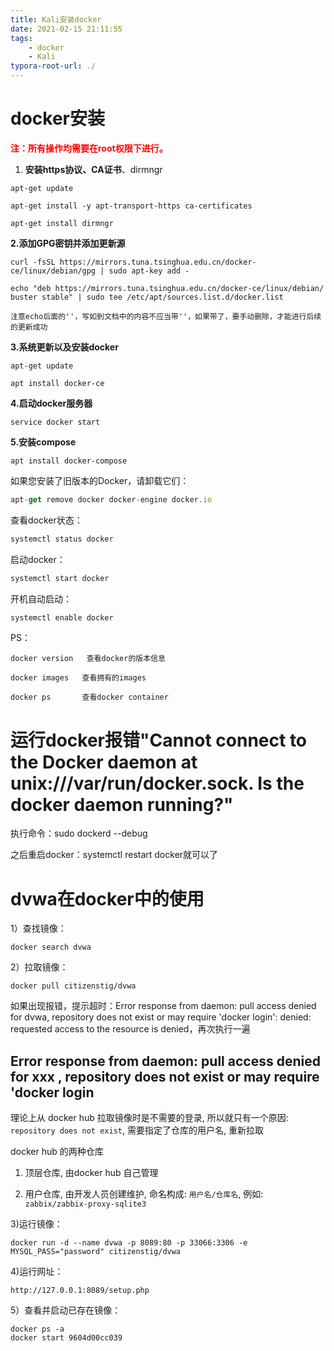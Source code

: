 ```yaml
---
title: Kali安装docker
date: 2021-02-15 21:11:55
tags:
	- docker
	- Kali
typora-root-url: ./
---
```


# docker安装

<span style="color:red">**注：所有操作均需要在root权限下进行。**</span>

1. **安装https协议、CA证书**、dirmngr

```shell
apt-get update
 
apt-get install -y apt-transport-https ca-certificates
 
apt-get install dirmngr
```

**2.添加GPG密钥并添加更新源**

```shell
curl -fsSL https://mirrors.tuna.tsinghua.edu.cn/docker-ce/linux/debian/gpg | sudo apt-key add -

echo "deb https://mirrors.tuna.tsinghua.edu.cn/docker-ce/linux/debian/ buster stable" | sudo tee /etc/apt/sources.list.d/docker.list

注意echo后面的''，写如到文档中的内容不应当带''，如果带了，要手动删除，才能进行后续的更新成功
```

**3.系统更新以及安装docker**

```text
apt-get update

apt install docker-ce
```

**4.启动docker服务器**

```text
service docker start
```

**5.安装compose**

```text
apt install docker-compose
```

如果您安装了旧版本的Docker，请卸载它们：

```javascript
apt-get remove docker docker-engine docker.io
```

查看docker状态：

```javascript
systemctl status docker
```

启动docker：

```javascript
systemctl start docker
```

开机自动启动：

```javascript
systemctl enable docker
```

PS：

```text
docker version   查看docker的版本信息
 
docker images   查看拥有的images
 
docker ps       查看docker container 
```

# 运行docker报错"Cannot connect to the Docker daemon at unix:///var/run/docker.sock. Is the docker daemon running?"

执行命令：sudo dockerd --debug

之后重启docker：systemctl restart docker就可以了

# dvwa在docker中的使用

1）查找镜像：

```
docker search dvwa
```

2）拉取镜像：

`````
docker pull citizenstig/dvwa
`````

如果出现报错，提示超时：Error response from daemon: pull access denied for dvwa, repository does not exist or may require 'docker login': denied: requested access to the resource is denied，再次执行一遍

## Error response from daemon: pull access denied for xxx , repository does not exist or may require 'docker login

理论上从 docker hub 拉取镜像时是不需要的登录, 所以就只有一个原因: `repository does not exist`,
需要指定了仓库的用户名, 重新拉取

docker hub 的两种仓库

1. 顶层仓库, 由docker hub 自己管理

2. 用户仓库, 由开发人员创建维护, 命名构成: `用户名/仓库名`, 例如: `zabbix/zabbix-proxy-sqlite3`

3)运行镜像：

````
docker run -d --name dvwa -p 8089:80 -p 33066:3306 -e MYSQL_PASS="password" citizenstig/dvwa
````

4)运行网址：

````
http://127.0.0.1:8089/setup.php
````

5）查看并启动已存在镜像：

````
docker ps -a
docker start 9604d00cc039
````

